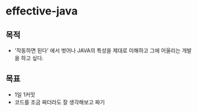 # effective-java

## 목적
 - '작동하면 된다' 에서 벗어나 JAVA의 특성을 제대로 이해하고 그에 어울리는 개발을 하고 싶다.

## 목표
 - 1일 1커밋
 - 코드를 조금 짜더라도 잘 생각해보고  짜기

